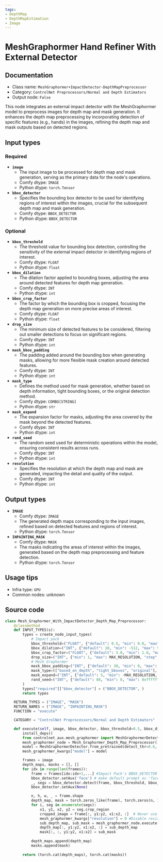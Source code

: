 ```yaml
---
tags:
- DepthMap
- DepthMapEstimation
- Image
---
```


# MeshGraphormer Hand Refiner With External Detector
## Documentation
- Class name: `MeshGraphormer+ImpactDetector-DepthMapPreprocessor`
- Category: `ControlNet Preprocessors/Normal and Depth Estimators`
- Output node: `False`

This node integrates an external impact detector with the MeshGraphormer model to preprocess images for depth map and mask generation. It enhances the depth map preprocessing by incorporating detection of specific features (e.g., hands) in the images, refining the depth map and mask outputs based on detected regions.
## Input types
### Required
- **`image`**
    - The input image to be processed for depth map and mask generation, serving as the primary data for the node's operations.
    - Comfy dtype: `IMAGE`
    - Python dtype: `torch.Tensor`
- **`bbox_detector`**
    - Specifies the bounding box detector to be used for identifying regions of interest within the images, crucial for the subsequent depth map and mask generation.
    - Comfy dtype: `BBOX_DETECTOR`
    - Python dtype: `BBOX_DETECTOR`
### Optional
- **`bbox_threshold`**
    - The threshold value for bounding box detection, controlling the sensitivity of the external impact detector in identifying regions of interest.
    - Comfy dtype: `FLOAT`
    - Python dtype: `float`
- **`bbox_dilation`**
    - The dilation factor applied to bounding boxes, adjusting the area around detected features for depth map generation.
    - Comfy dtype: `INT`
    - Python dtype: `int`
- **`bbox_crop_factor`**
    - The factor by which the bounding box is cropped, focusing the depth map generation on more precise areas of interest.
    - Comfy dtype: `FLOAT`
    - Python dtype: `float`
- **`drop_size`**
    - The minimum size of detected features to be considered, filtering out smaller detections to focus on significant regions.
    - Comfy dtype: `INT`
    - Python dtype: `int`
- **`mask_bbox_padding`**
    - The padding added around the bounding box when generating masks, allowing for more flexible mask creation around detected features.
    - Comfy dtype: `INT`
    - Python dtype: `int`
- **`mask_type`**
    - Defines the method used for mask generation, whether based on depth information, tight bounding boxes, or the original detection method.
    - Comfy dtype: `COMBO[STRING]`
    - Python dtype: `str`
- **`mask_expand`**
    - The expansion factor for masks, adjusting the area covered by the mask beyond the detected features.
    - Comfy dtype: `INT`
    - Python dtype: `int`
- **`rand_seed`**
    - The random seed used for deterministic operations within the model, ensuring consistent results across runs.
    - Comfy dtype: `INT`
    - Python dtype: `int`
- **`resolution`**
    - Specifies the resolution at which the depth map and mask are generated, impacting the detail and quality of the output.
    - Comfy dtype: `INT`
    - Python dtype: `int`
## Output types
- **`IMAGE`**
    - Comfy dtype: `IMAGE`
    - The generated depth maps corresponding to the input images, refined based on detected features and regions of interest.
    - Python dtype: `torch.Tensor`
- **`INPAINTING_MASK`**
    - Comfy dtype: `MASK`
    - The masks indicating the areas of interest within the images, generated based on the depth map preprocessing and feature detection.
    - Python dtype: `torch.Tensor`
## Usage tips
- Infra type: `GPU`
- Common nodes: unknown


## Source code
```python
class Mesh_Graphormer_With_ImpactDetector_Depth_Map_Preprocessor:
    @classmethod
    def INPUT_TYPES(s):
        types = create_node_input_types(
            # Impact pack
            bbox_threshold=("FLOAT", {"default": 0.5, "min": 0.0, "max": 1.0, "step": 0.01}),
            bbox_dilation=("INT", {"default": 10, "min": -512, "max": 512, "step": 1}),
            bbox_crop_factor=("FLOAT", {"default": 3.0, "min": 1.0, "max": 10, "step": 0.1}),
            drop_size=("INT", {"min": 1, "max": MAX_RESOLUTION, "step": 1, "default": 10}),
            # Mesh Graphormer
            mask_bbox_padding=("INT", {"default": 30, "min": 0, "max": 100}),
            mask_type=(["based_on_depth", "tight_bboxes", "original"], {"default": "based_on_depth"}),
            mask_expand=("INT", {"default": 5, "min": -MAX_RESOLUTION, "max": MAX_RESOLUTION, "step": 1}),
            rand_seed=("INT", {"default": 88, "min": 0, "max": 0xffffffffffffffff}),
        )
        types["required"]["bbox_detector"] = ("BBOX_DETECTOR", )
        return types
     
    RETURN_TYPES = ("IMAGE", "MASK")
    RETURN_NAMES = ("IMAGE", "INPAINTING_MASK")
    FUNCTION = "execute"

    CATEGORY = "ControlNet Preprocessors/Normal and Depth Estimators"

    def execute(self, image, bbox_detector, bbox_threshold=0.5, bbox_dilation=10, bbox_crop_factor=3.0, drop_size=10, resolution=512, **mesh_graphormer_kwargs):
        install_deps()
        from controlnet_aux.mesh_graphormer import MeshGraphormerDetector
        mesh_graphormer_node = Mesh_Graphormer_Depth_Map_Preprocessor()
        model = MeshGraphormerDetector.from_pretrained(detect_thr=0.6, presence_thr=0.6).to(model_management.get_torch_device())
        mesh_graphormer_kwargs["model"] = model

        frames = image
        depth_maps, masks = [], []
        for idx in range(len(frames)):
            frame = frames[idx:idx+1,...] #Impact Pack's BBOX_DETECTOR only supports single batch image
            bbox_detector.setAux('face') # make default prompt as 'face' if empty prompt for CLIPSeg
            _, segs = bbox_detector.detect(frame, bbox_threshold, bbox_dilation, bbox_crop_factor, drop_size)
            bbox_detector.setAux(None)

            n, h, w, _ = frame.shape
            depth_map, mask = torch.zeros_like(frame), torch.zeros(n, 1, h, w)
            for i, seg in enumerate(segs):
                x1, y1, x2, y2 = seg.crop_region
                cropped_image = frame[:, y1:y2, x1:x2, :]  # Never use seg.cropped_image to handle overlapping area
                mesh_graphormer_kwargs["resolution"] = 0 #Disable resizing
                sub_depth_map, sub_mask = mesh_graphormer_node.execute(cropped_image, **mesh_graphormer_kwargs)
                depth_map[:, y1:y2, x1:x2, :] = sub_depth_map
                mask[:, :, y1:y2, x1:x2] = sub_mask
            
            depth_maps.append(depth_map)
            masks.append(mask)
            
        return (torch.cat(depth_maps), torch.cat(masks))

```
